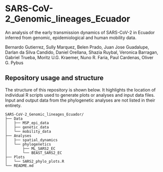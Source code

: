 # SARS-CoV-2_Genomic_lineages_Ecuador
An analysis of the early transmission dynamics of SARS-CoV-2 in Ecuador inferred from genomic, epidemiological and human mobility data.

Bernardo Gutierrez, Sully Marquez, Belen Prado, Juan Jose Guadalupe, Darlan da Silva Candido, Daniel Orellana, Shazia Ruybal, Veronica Barragan, Gabriel Trueba, Moritz U.G. Kraemer, Nuno R. Faria, Paul Cardenas, Oliver G. Pybus

## Repository usage and structure

The structure of this repository is shown below. It highlights the location of individual R scripts used to generate plots or analyses and input data files. Input and output data from the phylogenetic analyses are not listed in their entirety.

```
SARS-CoV-2_Genomic_lineages_Ecuador/
├── Data
│   ├── MSP_epi_data
│   ├── genetic_data
│   └── mobility_data
├── Analyses
│   ├── spatial_dynamics
│   └── phylogenetics
│       ├── ML_SARS2_EC
│       └── BEAST_SARS2_EC
├── Plots
│   └── SARS2_phylo_plots.R
└── README.md
```

